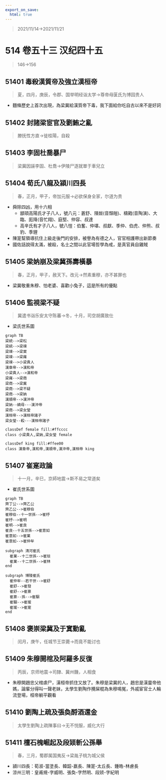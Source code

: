 ```yaml
---
export_on_save:
  html: true
---
```


> 2021/11/14->2021/11/21

# 514 卷五十三 汉纪四十五

> 146->156

## 51401 毒殺漢質帝及強立漢桓帝
> 夏，四月，庚辰，令郡、国举明经诣太学->尊帝母匽氏为博园贵人
- 麵條歷史上首次出現，為梁冀給漢質帝下毒，我下面給你吃自古以來不是好詞

## 51402 封諸梁宦官及劉鮪之亂
> 滕抚性方直->徙桂陽，自殺

## 51403 李固杜喬暴尸
> 梁冀因誣李固、杜喬->伊陵尸逐就單于車兒立

## 51404 荀氏八龍及潁川四長
> 春，正月，甲子，帝加元服->必欲保身全家，尔道为贵
- 舜除四凶，用十六相
    - 顓頊高陽氏才子八人，號八元：蒼舒、隤敱(音頹皚)、檮戭(音陶演)、大臨、厖降(音忙翔)、庭堅、仲容、叔達
    - 高辛氏有才子八人，號八愷：伯奮、仲堪、叔獻、季仲、伯虎、仲熊、叔豹、季貍
- 陳寔幫領導抗住上級走後門的安排，被譽為有德之人，官官相護帶出新節奏
- 國佐話說得太滿，被殺，名士之間以此官場哲學為戒，是真官員自雞賊

## 51405 梁妠崩及梁冀孫壽橫暴
> 春，正月，甲子，赦天下。改元->然素重穆，亦不甚罪也
- 梁冀敬重朱穆、怕老婆、喜歡小兔子，這是所有的優點

## 51406 監視梁不疑
> 冀遣书诣乐安太守陈蕃->冬，十月，司空胡廣致仕
- 梁氏世系圖

```mermaid
graph TB
梁統-->梁松
梁統-->梁竦
梁竦-->梁棠
梁竦-->梁雍
梁竦-->小梁貴人
漢章帝-->漢和帝
小梁貴人-->漢和帝
梁雍-->梁商
梁商-->梁冀
梁商-->梁不疑
梁商-->梁妠
漢順帝-->漢沖帝
梁妠--嫡母---漢沖帝
梁商-->梁女瑩
漢桓帝-->漢桓帝諸子
梁女瑩--殺---漢桓帝諸子

classDef female fill:#ffcccc
class 小梁貴人,梁妠,梁女瑩 female

classDef king fill:#ffee00
class 漢章帝,漢和帝,漢順帝,漢沖帝,漢桓帝 king
```

## 51407 崔寔政論
> 十一月，辛巳，京師地震->斯不易之常道矣
- 崔氏世系圖

```mermaid
graph TB
齊丁公-->齊乙公
齊乙公-->崔穆伯
崔穆伯--十一世孫-->崔杼
崔杼-->崔明
崔明-->崔良
崔良--十五世孫-->崔意如
崔意如-->崔業
崔意如-->崔仲牟

subgraph 清河崔氏
  崔業--十二世孫-->崔琰
  崔業--十二世孫-->崔林
end

subgraph 博陵崔氏
  崔仲牟--若干世-->崔舒
  崔舒-->崔發
  崔舒-->崔篆
  崔篆--孫-->崔駰
  崔駰-->崔瑗
  崔瑗-->崔寔
end

```

## 51408 褒崇梁冀及于窴動亂
> 闰月，庚午，任城节王崇薨->而竟不能讨也

## 51409 朱穆開棺及阿羅多反復
> 丙辰，京师地震->司隸、冀州饑，人相食
- 朱穆開趙忠父棺虐尸，漢桓帝抓住又放了。朱穆是梁冀的人，趙忠是漢靈帝他媽，論輩分得叫一聲老妹，太學生劉陶作攪屎棍為朱穆鳴冤，外戚宦官士人輪流登場，桓帝躺平觀看

## 51410 劉陶上疏及張奐酹酒還金
> 太學生劉陶上疏陳事曰->无不悦服，威化大行

## 51411 檀石槐崛起及段颎斬公孫舉
> 春，三月，蜀郡属国夷反->梁胤子桃为城父侯
- 潁川四長：荀淑-當塗長、韓韶-嬴長、陳寔-太丘長、鍾皓-林慮長
- 涼州三明：皇甫規-字威明、張奐-字然明、段颎-字紀明

